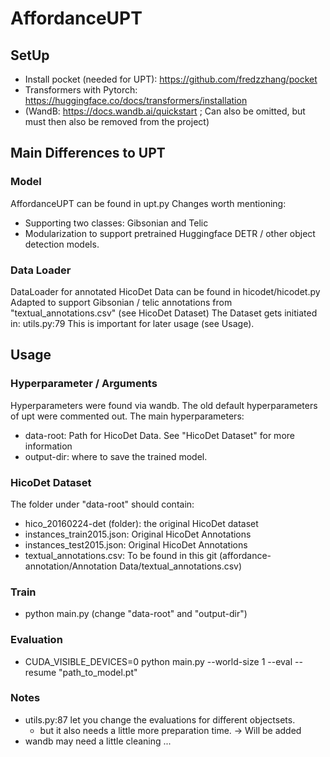 # AffordanceUPT

## SetUp
* Install pocket (needed for UPT): https://github.com/fredzzhang/pocket
* Transformers with Pytorch: https://huggingface.co/docs/transformers/installation
* (WandB: https://docs.wandb.ai/quickstart ; Can also be omitted, but must then also be removed from the project)

## Main Differences to UPT
### Model
AffordanceUPT can be found in upt.py 
Changes worth mentioning:
* Supporting two classes: Gibsonian and Telic
* Modularization to support pretrained Huggingface DETR / other object detection models.

### Data Loader
DataLoader for annotated HicoDet Data can be found in hicodet/hicodet.py
Adapted to support Gibsonian / telic annotations from "textual_annotations.csv" (see HicoDet Dataset)
The Dataset gets initiated in: utils.py:79
This is important for later usage (see Usage).

## Usage
### Hyperparameter / Arguments
Hyperparameters were found via wandb.
The old default hyperparameters of upt were commented out.
The main hyperparameters:
* data-root: Path for HicoDet Data. See "HicoDet Dataset" for more information
* output-dir: where to save the trained model.

### HicoDet Dataset
The folder under "data-root" should contain: 
* hico_20160224-det (folder): the original HicoDet dataset
* instances_train2015.json: Original HicoDet Annotations
* instances_test2015.json: Original HicoDet Annotations
* textual_annotations.csv: To be found in this git (affordance-annotation/Annotation Data/textual_annotations.csv)

### Train
* python main.py (change "data-root" and "output-dir")

### Evaluation
* CUDA_VISIBLE_DEVICES=0 python main.py --world-size 1 --eval --resume "path_to_model.pt"

### Notes
* utils.py:87 let you change the evaluations for different objectsets. 
  * but it also needs a little more preparation time. -> Will be added
* wandb may need a little cleaning ...

